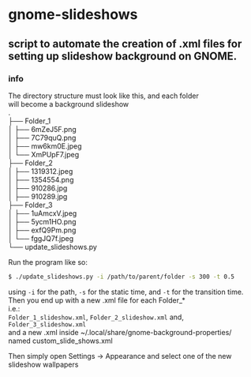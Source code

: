 # gnome-slideshows
## script to automate the creation of .xml files for setting up slideshow background on GNOME.

### info

The directory structure must look like this, and each folder  
will become a background slideshow  
.  
├── Folder_1  
│   ├── 6mZeJ5F.png  
│   ├── 7C79quQ.png  
│   ├── mw6km0E.jpeg  
│   └── XmPUpF7.jpeg  
├── Folder_2  
│   ├── 1319312.jpeg  
│   ├── 1354554.png  
│   ├── 910286.jpg  
│   ├── 910289.jpg  
├── Folder_3  
│   ├── 1uAmcxV.jpeg  
│   ├── 5ycm1HO.png  
│   ├── exfQ9Pm.png  
│   └── fggJQ7f.jpeg  
└── update_slideshows.py  

Run the program like so:  
```bash
$ ./update_slideshows.py -i /path/to/parent/folder -s 300 -t 0.5
```
using `-i` for the path, `-s` for the static time, and `-t` for the transition time.  
Then you end up with a new .xml file for each Folder_*  
i.e.:  
`Folder_1_slideshow.xml`, `Folder_2_slideshow.xml` and, `Folder_3_slideshow.xml`  
and a new .xml inside ~/.local/share/gnome-background-properties/  
named custom_slide_shows.xml  

Then simply open Settings -> Appearance and select one of the new slideshow wallpapers
